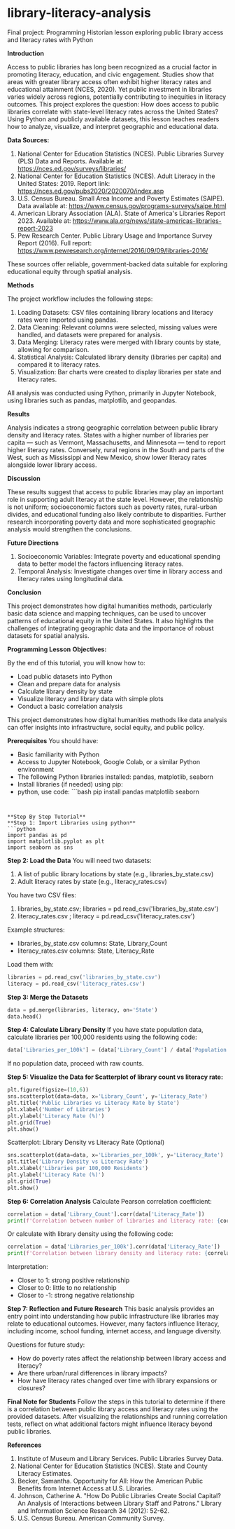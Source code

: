 # library-literacy-analysis
Final project: Programming Historian lesson exploring public library access and literacy rates with Python

**Introduction**

Access to public libraries has long been recognized as a crucial factor in promoting literacy, education, and civic engagement. Studies show that areas with greater library access often exhibit higher literacy rates and educational attainment (NCES, 2020). Yet public investment in libraries varies widely across regions, potentially contributing to inequities in literacy outcomes.
This project explores the question: How does access to public libraries correlate with state-level literacy rates across the United States? Using Python and publicly available datasets, this lesson teaches readers how to analyze, visualize, and interpret geographic and educational data.

**Data Sources:**
1. National Center for Education Statistics (NCES). Public Libraries Survey (PLS) Data and Reports.
Available at: https://nces.ed.gov/surveys/libraries/
2. National Center for Education Statistics (NCES). Adult Literacy in the United States: 2019.
Report link: https://nces.ed.gov/pubs2020/2020070/index.asp
3. U.S. Census Bureau. Small Area Income and Poverty Estimates (SAIPE).
Data available at: https://www.census.gov/programs-surveys/saipe.html
4. American Library Association (ALA). State of America's Libraries Report 2023.
Available at: https://www.ala.org/news/state-americas-libraries-report-2023
5. Pew Research Center. Public Library Usage and Importance Survey Report (2016).
Full report: https://www.pewresearch.org/internet/2016/09/09/libraries-2016/

These sources offer reliable, government-backed data suitable for exploring educational equity through spatial analysis.

**Methods**

The project workflow includes the following steps:
1. Loading Datasets: CSV files containing library locations and literacy rates were imported using pandas.
2. Data Cleaning: Relevant columns were selected, missing values were handled, and datasets were prepared for analysis.
3. Data Merging: Literacy rates were merged with library counts by state, allowing for comparison.
4. Statistical Analysis: Calculated library density (libraries per capita) and compared it to literacy rates.
5. Visualization: Bar charts were created to display libraries per state and literacy rates.

All analysis was conducted using Python, primarily in Jupyter Notebook, using libraries such as pandas, matplotlib, and geopandas.

**Results**

Analysis indicates a strong geographic correlation between public library density and literacy rates. States with a higher number of libraries per capita — such as Vermont, Massachusetts, and Minnesota — tend to report higher literacy rates. Conversely, rural regions in the South and parts of the West, such as Mississippi and New Mexico, show lower literacy rates alongside lower library access.

**Discussion**

These results suggest that access to public libraries may play an important role in supporting adult literacy at the state level. However, the relationship is not uniform; socioeconomic factors such as poverty rates, rural-urban divides, and educational funding also likely contribute to disparities. Further research incorporating poverty data and more sophisticated geographic analysis would strengthen the conclusions.

**Future Directions**

1. Socioeconomic Variables: Integrate poverty and educational spending data to better model the factors influencing literacy rates.
2. Temporal Analysis: Investigate changes over time in library access and literacy rates using longitudinal data.

**Conclusion**

This project demonstrates how digital humanities methods, particularly basic data science and mapping techniques, can be used to uncover patterns of educational equity in the United States. It also highlights the challenges of integrating geographic data and the importance of robust datasets for spatial analysis.


**Programming Lesson**
**Objectives:**

By the end of this tutorial, you will know how to:
- Load public datasets into Python
- Clean and prepare data for analysis
- Calculate library density by state
- Visualize literacy and library data with simple plots
- Conduct a basic correlation analysis

This project demonstrates how digital humanities methods like data analysis can offer insights into infrastructure, social equity, and public policy.

**Prerequisites**
You should have:
- Basic familiarity with Python
- Access to Jupyter Notebook, Google Colab, or a similar Python environment
- The following Python libraries installed: pandas, matplotlib, seaborn
- Install libraries (if needed) using pip:
- python, use code: ```bash
pip install pandas matplotlib seaborn
```


**Step By Step Tutorial**
**Step 1: Import Libraries using python**
```python
import pandas as pd
import matplotlib.pyplot as plt
import seaborn as sns
```

**Step 2: Load the Data**
You will need two datasets:
1. A list of public library locations by state (e.g., libraries_by_state.csv)
2. Adult literacy rates by state (e.g., literacy_rates.csv)

You have two CSV files:
1. libraries_by_state.csv; libraries = pd.read_csv('libraries_by_state.csv')
2. literacy_rates.csv ; literacy = pd.read_csv('literacy_rates.csv')

Example structures:
- libraries_by_state.csv columns: State, Library_Count
- literacy_rates.csv columns: State, Literacy_Rate

Load them with:
```python
libraries = pd.read_csv('libraries_by_state.csv')
literacy = pd.read_csv('literacy_rates.csv')
```

**Step 3: Merge the Datasets**
```python
data = pd.merge(libraries, literacy, on='State')  
data.head()
```

**Step 4: Calculate Library Density**
If you have state population data, calculate libraries per 100,000 residents using the following code: 
```python
data['Libraries_per_100k'] = (data['Library_Count'] / data['Population']) * 100000
```
If no population data, proceed with raw counts.

**Step 5: Visualize the Data for Scatterplot of library count vs literacy rate:**
```python
plt.figure(figsize=(10,6))
sns.scatterplot(data=data, x='Library_Count', y='Literacy_Rate')
plt.title('Public Libraries vs Literacy Rate by State')
plt.xlabel('Number of Libraries')
plt.ylabel('Literacy Rate (%)')
plt.grid(True)
plt.show()
```

Scatterplot: Library Density vs Literacy Rate (Optional)
```python
sns.scatterplot(data=data, x='Libraries_per_100k', y='Literacy_Rate')
plt.title('Library Density vs Literacy Rate')
plt.xlabel('Libraries per 100,000 Residents')
plt.ylabel('Literacy Rate (%)')
plt.grid(True)
plt.show()
```

**Step 6: Correlation Analysis**
Calculate Pearson correlation coefficient:
```python
correlation = data['Library_Count'].corr(data['Literacy_Rate'])
print(f'Correlation between number of libraries and literacy rate: {correlation:.2f}')
```


Or calculate with library density using the following code:
```python
correlation = data['Libraries_per_100k'].corr(data['Literacy_Rate'])
print(f'Correlation between library density and literacy rate: {correlation:.2f}')
```
  
Interpretation:
- Closer to 1: strong positive relationship
- Closer to 0: little to no relationship
- Closer to -1: strong negative relationship

**Step 7: Reflection and Future Research**
This basic analysis provides an entry point into understanding how public infrastructure like libraries may relate to educational outcomes. However, many factors influence literacy, including income, school funding, internet access, and language diversity.

Questions for future study:
- How do poverty rates affect the relationship between library access and literacy?
- Are there urban/rural differences in library impacts?
- How have literacy rates changed over time with library expansions or closures?


**Final Note for Students**
Follow the steps in this tutorial to determine if there is a correlation between public library access and literacy rates using the provided datasets.
After visualizing the relationships and running correlation tests, reflect on what additional factors might influence literacy beyond public libraries.

**References**
1. Institute of Museum and Library Services. Public Libraries Survey Data.
2. National Center for Education Statistics (NCES). State and County Literacy Estimates.
3. Becker, Samantha. Opportunity for All: How the American Public Benefits from Internet Access at U.S. Libraries.
4. Johnson, Catherine A. "How Do Public Libraries Create Social Capital? An Analysis of Interactions between Library Staff and Patrons." Library and Information Science Research 34 (2012): 52-62.
5. U.S. Census Bureau. American Community Survey.

